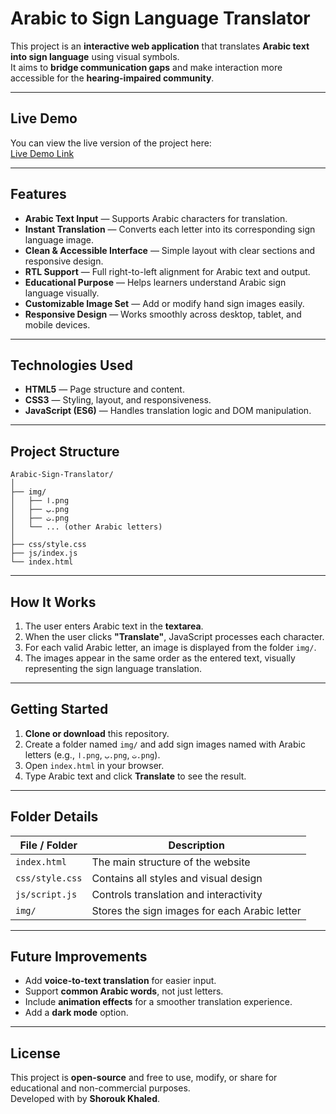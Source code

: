 # Arabic to Sign Language Translator

This project is an **interactive web application** that translates **Arabic text into sign language** using visual symbols.  
It aims to **bridge communication gaps** and make interaction more accessible for the **hearing-impaired community**.

---

## Live Demo

You can view the live version of the project here:  
[Live Demo Link](https://shorookkhaled559.github.io/Translate-Arabic-text-to-sign-language/)

---

## Features

- **Arabic Text Input** — Supports Arabic characters for translation.  
- **Instant Translation** — Converts each letter into its corresponding sign language image.  
- **Clean & Accessible Interface** — Simple layout with clear sections and responsive design.  
- **RTL Support** — Full right-to-left alignment for Arabic text and output.  
- **Educational Purpose** — Helps learners understand Arabic sign language visually.  
- **Customizable Image Set** — Add or modify hand sign images easily.  
- **Responsive Design** — Works smoothly across desktop, tablet, and mobile devices.

---

## Technologies Used

- **HTML5** — Page structure and content.  
- **CSS3** — Styling, layout, and responsiveness.  
- **JavaScript (ES6)** — Handles translation logic and DOM manipulation.  

---

## Project Structure

```
Arabic-Sign-Translator/
│
├── img/
│   ├── ا.png
│   ├── ب.png
│   ├── ت.png
│   └── ... (other Arabic letters)
│
├── css/style.css
├── js/index.js
└── index.html
```

---

## How It Works

1. The user enters Arabic text in the **textarea**.  
2. When the user clicks **"Translate"**, JavaScript processes each character.  
3. For each valid Arabic letter, an image is displayed from the folder `img/`.  
4. The images appear in the same order as the entered text, visually representing the sign language translation.

---

## Getting Started

1. **Clone or download** this repository.  
2. Create a folder named `img/` and add sign images named with Arabic letters (e.g., `ا.png`, `ب.png`, `ت.png`).  
3. Open `index.html` in your browser.  
4. Type Arabic text and click **Translate** to see the result.  

---

## Folder Details

| File / Folder | Description |
|----------------|--------------|
| `index.html` | The main structure of the website |
| `css/style.css` | Contains all styles and visual design |
| `js/script.js` | Controls translation and interactivity |
| `img/` | Stores the sign images for each Arabic letter |

---

## Future Improvements

- Add **voice-to-text translation** for easier input.  
- Support **common Arabic words**, not just letters.  
- Include **animation effects** for a smoother translation experience.  
- Add a **dark mode** option.  

---

## License

This project is **open-source** and free to use, modify, or share for educational and non-commercial purposes.  
Developed with  by **Shorouk Khaled**.
